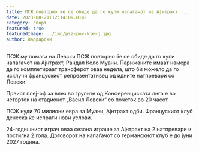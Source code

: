 ```yaml
---
title: ПСЖ повторно ќе се обиде да го купи напаѓачот на Ајнтрахт ...
date: 2023-08-21T12:14:09.014Z
category: спорт
featured: true
featuredImage: ../img/psz-pov-kje-g.jpg
author: Вардарски
---
```

ПСЖ му помага на Левски
ПСЖ повторно ќе се обиде да го купи напаѓачот на Ајнтрахт, Рандал Коло Муани. Парижаните имаат намера да го комплетираат трансферот оваа недела, што би можело да го исклучи францускиот репрезентативец од идните натпревари со Левски.

Првиот плеј-оф за влез во групите од Конференциската лига е во четврток на стадионот „Васил Левски“ со почеток во 20 часот.

ПСЖ нуди 70 милиони евра за Муани, Ајнтрахт одби. Францускиот клуб денеска ќе испрати нови услови.

24-годишниот играч оваа сезона играше за Ајнтрахт на 2 натпревари и постигна 2 гола. Договорот на напаѓачот со германскиот клуб е до јуни 2027 година.
